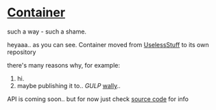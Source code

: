 # [Container](https://github.com/RbxscrIptConnectinG/Container)
such a way - such a shame.

heyaaa..
as you can see.
Container moved from [UselessStuff](https://github.com/RbxscrIptConnectinG/UselessStuff) to its own repository

there's many reasons why, for example:
1. hi.
2. maybe publishing it to.. *GULP* [wally](https://wally.run/)..

API is coming soon.. but for now
just check [source code](https://github.com/RbxscrIptConnectinG/Container/blob/main/container/init.luau) for info
